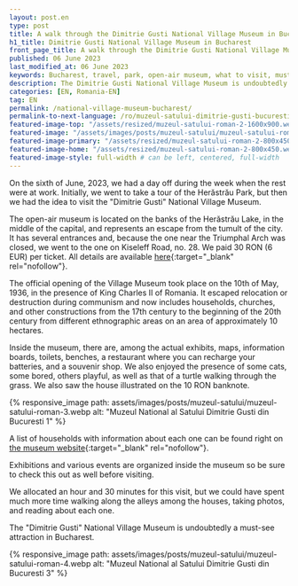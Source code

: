 ```yaml
---
layout: post.en
type: post
title: A walk through the Dimitrie Gusti National Village Museum in Bucharest
h1_title: Dimitrie Gusti National Village Museum in Bucharest
front_page_title: A walk through the Dimitrie Gusti National Village Museum in Bucharest
published: 06 June 2023
last_modified_at: 06 June 2023
keywords: Bucharest, travel, park, open-air museum, what to visit, must-see attraction, Romanian villages
description: The Dimitrie Gusti National Village Museum is undoubtedly a must-see attraction in Bucharest. The open-air museum is located on the banks of the Herăstrău lake, in the middle of the capital and represents an escape from the tumult of the city.
categories: [EN, Romania-EN]
tag: EN
permalink: /national-village-museum-bucharest/
permalink-to-next-language: /ro/muzeul-satului-dimitrie-gusti-bucuresti/
featured-image-top: "/assets/resized/muzeul-satului-roman-2-1600x900.webp" # prima poza din articol, poate fi empty
featured-image: "/assets/images/posts/muzeul-satului/muzeul-satului-roman-2.webp" # full size, poate fi empty daca featured-image-top e empty
featured-image-primary: "/assets/resized/muzeul-satului-roman-2-800x450.webp" # poza care apare pe prima pagina landscape
featured-image-home: "/assets/resized/muzeul-satului-roman-2-800x450.webp" # poza care apare pe prima pagina square
featured-image-style: full-width # can be left, centered, full-width
---
```


On the sixth of June, 2023, we had a day off during the week when the rest were at work. Initially, we went to take a tour of the Herăstrău Park, but then we had the idea to visit the "Dimitrie Gusti" National Village Museum.

The open-air museum is located on the banks of the Herăstrău Lake, in the middle of the capital, and represents an escape from the tumult of the city. It has several entrances and, because the one near the Triumphal Arch was closed, we went to the one on Kiseleff Road, no. 28. We paid 30 RON (6 EUR) per ticket. All details are available [here](https://muzeul-satului.ro/en/acces-muzeu/){:target="_blank" rel="nofollow"}.

The official opening of the Village Museum took place on the 10th of May, 1936, in the presence of King Charles II of Romania. It escaped relocation or destruction during communism and now includes households, churches, and other constructions from the 17th century to the beginning of the 20th century from different ethnographic areas on an area of approximately 10 hectares.

Inside the museum, there are, among the actual exhibits, maps, information boards, toilets, benches, a restaurant where you can recharge your batteries, and a souvenir shop. We also enjoyed the presence of some cats, some bored, others playful, as well as that of a turtle walking through the grass. We also saw the house illustrated on the 10 RON banknote.

{% responsive_image path: assets/images/posts/muzeul-satului/muzeul-satului-roman-3.webp alt: "Muzeul National al Satului Dimitrie Gusti din Bucuresti 1" %}

A list of households with information about each one can be found right on [the museum website](https://muzeul-satului.ro/en/despre-noi/patrimoniul-muzeului/expozitia-permanenta-in-aer-liber/){:target="_blank" rel="nofollow"}.

Exhibitions and various events are organized inside the museum so be sure to check this out as well before visiting.

We allocated an hour and 30 minutes for this visit, but we could have spent much more time walking along the alleys among the houses, taking photos, and reading about each one.

The "Dimitrie Gusti" National Village Museum is undoubtedly a must-see attraction in Bucharest.

{% responsive_image path: assets/images/posts/muzeul-satului/muzeul-satului-roman-4.webp alt: "Muzeul National al Satului Dimitrie Gusti din Bucuresti 3" %}


